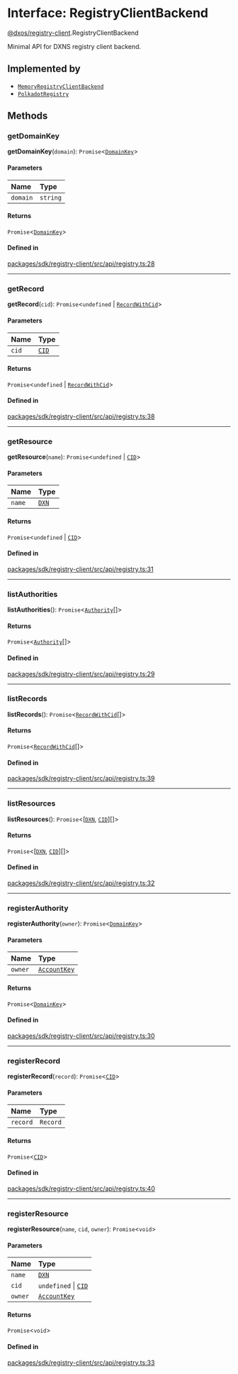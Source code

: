 # Interface: RegistryClientBackend

[@dxos/registry-client](../modules/dxos_registry_client.md).RegistryClientBackend

Minimal API for DXNS registry client backend.

## Implemented by

- [`MemoryRegistryClientBackend`](../classes/dxos_registry_client.MemoryRegistryClientBackend.md)
- [`PolkadotRegistry`](../classes/dxos_registry_client.PolkadotRegistry.md)

## Methods

### getDomainKey

**getDomainKey**(`domain`): `Promise`<[`DomainKey`](../classes/dxos_registry_client.DomainKey.md)\>

#### Parameters

| Name | Type |
| :------ | :------ |
| `domain` | `string` |

#### Returns

`Promise`<[`DomainKey`](../classes/dxos_registry_client.DomainKey.md)\>

#### Defined in

[packages/sdk/registry-client/src/api/registry.ts:28](https://github.com/dxos/dxos/blob/main/packages/sdk/registry-client/src/api/registry.ts#L28)

___

### getRecord

**getRecord**(`cid`): `Promise`<`undefined` \| [`RecordWithCid`](../types/dxos_registry_client.RecordWithCid.md)\>

#### Parameters

| Name | Type |
| :------ | :------ |
| `cid` | [`CID`](../classes/dxos_registry_client.CID.md) |

#### Returns

`Promise`<`undefined` \| [`RecordWithCid`](../types/dxos_registry_client.RecordWithCid.md)\>

#### Defined in

[packages/sdk/registry-client/src/api/registry.ts:38](https://github.com/dxos/dxos/blob/main/packages/sdk/registry-client/src/api/registry.ts#L38)

___

### getResource

**getResource**(`name`): `Promise`<`undefined` \| [`CID`](../classes/dxos_registry_client.CID.md)\>

#### Parameters

| Name | Type |
| :------ | :------ |
| `name` | [`DXN`](../classes/dxos_registry_client.DXN.md) |

#### Returns

`Promise`<`undefined` \| [`CID`](../classes/dxos_registry_client.CID.md)\>

#### Defined in

[packages/sdk/registry-client/src/api/registry.ts:31](https://github.com/dxos/dxos/blob/main/packages/sdk/registry-client/src/api/registry.ts#L31)

___

### listAuthorities

**listAuthorities**(): `Promise`<[`Authority`](../types/dxos_registry_client.Authority.md)[]\>

#### Returns

`Promise`<[`Authority`](../types/dxos_registry_client.Authority.md)[]\>

#### Defined in

[packages/sdk/registry-client/src/api/registry.ts:29](https://github.com/dxos/dxos/blob/main/packages/sdk/registry-client/src/api/registry.ts#L29)

___

### listRecords

**listRecords**(): `Promise`<[`RecordWithCid`](../types/dxos_registry_client.RecordWithCid.md)[]\>

#### Returns

`Promise`<[`RecordWithCid`](../types/dxos_registry_client.RecordWithCid.md)[]\>

#### Defined in

[packages/sdk/registry-client/src/api/registry.ts:39](https://github.com/dxos/dxos/blob/main/packages/sdk/registry-client/src/api/registry.ts#L39)

___

### listResources

**listResources**(): `Promise`<[[`DXN`](../classes/dxos_registry_client.DXN.md), [`CID`](../classes/dxos_registry_client.CID.md)][]\>

#### Returns

`Promise`<[[`DXN`](../classes/dxos_registry_client.DXN.md), [`CID`](../classes/dxos_registry_client.CID.md)][]\>

#### Defined in

[packages/sdk/registry-client/src/api/registry.ts:32](https://github.com/dxos/dxos/blob/main/packages/sdk/registry-client/src/api/registry.ts#L32)

___

### registerAuthority

**registerAuthority**(`owner`): `Promise`<[`DomainKey`](../classes/dxos_registry_client.DomainKey.md)\>

#### Parameters

| Name | Type |
| :------ | :------ |
| `owner` | [`AccountKey`](../classes/dxos_registry_client.AccountKey.md) |

#### Returns

`Promise`<[`DomainKey`](../classes/dxos_registry_client.DomainKey.md)\>

#### Defined in

[packages/sdk/registry-client/src/api/registry.ts:30](https://github.com/dxos/dxos/blob/main/packages/sdk/registry-client/src/api/registry.ts#L30)

___

### registerRecord

**registerRecord**(`record`): `Promise`<[`CID`](../classes/dxos_registry_client.CID.md)\>

#### Parameters

| Name | Type |
| :------ | :------ |
| `record` | `Record` |

#### Returns

`Promise`<[`CID`](../classes/dxos_registry_client.CID.md)\>

#### Defined in

[packages/sdk/registry-client/src/api/registry.ts:40](https://github.com/dxos/dxos/blob/main/packages/sdk/registry-client/src/api/registry.ts#L40)

___

### registerResource

**registerResource**(`name`, `cid`, `owner`): `Promise`<`void`\>

#### Parameters

| Name | Type |
| :------ | :------ |
| `name` | [`DXN`](../classes/dxos_registry_client.DXN.md) |
| `cid` | `undefined` \| [`CID`](../classes/dxos_registry_client.CID.md) |
| `owner` | [`AccountKey`](../classes/dxos_registry_client.AccountKey.md) |

#### Returns

`Promise`<`void`\>

#### Defined in

[packages/sdk/registry-client/src/api/registry.ts:33](https://github.com/dxos/dxos/blob/main/packages/sdk/registry-client/src/api/registry.ts#L33)
